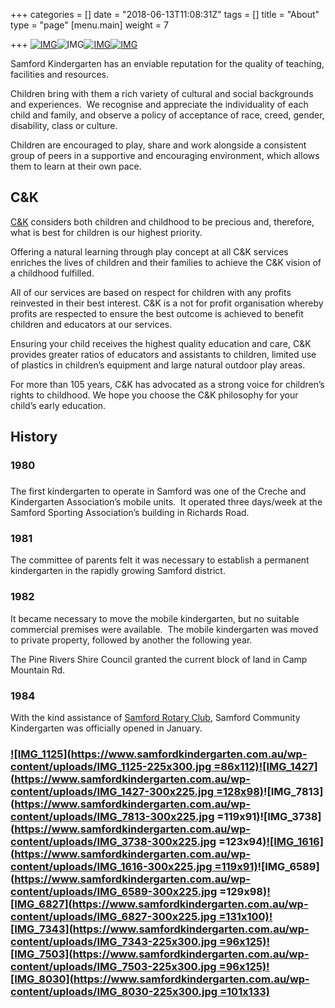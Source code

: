+++
categories = []
date = "2018-06-13T11:08:31Z"
tags = []
title = "About"
type = "page"
[menu.main]
weight = 7

+++
[![IMG](https://www.samfordkindergarten.com.au/wp-content/uploads/IMG_33081-300x225.jpg)](https://www.samfordkindergarten.com.au/wp-content/uploads/IMG_33081.jpg)![IMG](https://www.samfordkindergarten.com.au/wp-content/uploads/IMG_5366-225x300.jpg)[![IMG](https://www.samfordkindergarten.com.au/wp-content/uploads/IMG_3319-300x225.jpg)![IMG](https://www.samfordkindergarten.com.au/wp-content/uploads/IMG_7989-225x300.jpg)](https://www.samfordkindergarten.com.au/wp-content/uploads/IMG_3319.jpg)

Samford Kindergarten has an enviable reputation for the quality of teaching, facilities and resources.

Children bring with them a rich variety of cultural and social backgrounds and experiences.  We recognise and appreciate the individuality of each child and family, and observe a policy of acceptance of race, creed, gender, disability, class or culture.

Children are encouraged to play, share and work alongside a consistent group of peers in a supportive and encouraging environment, which allows them to learn at their own pace.

## C&K

[C&K](http://www.candk.asn.au/) considers both children and childhood to be precious and, therefore, what is best for children is our highest priority.

Offering a natural learning through play concept at all C&K services enriches the lives of children and their families to achieve the C&K vision of a childhood fulfilled.

All of our services are based on respect for children with any profits reinvested in their best interest. C&K is a not for profit organisation whereby profits are respected to ensure the best outcome is achieved to benefit children and educators at our services.

Ensuring your child receives the highest quality education and care, C&K provides greater ratios of educators and assistants to children, limited use of plastics in children’s equipment and large natural outdoor play areas.

For more than 105 years, C&K has advocated as a strong voice for children’s rights to childhood. We hope you choose the C&K philosophy for your child’s early education.

## History

### 1980

### 

The first kindergarten to operate in Samford was one of the Creche and Kindergarten Association’s mobile units.  It operated three days/week at the Samford Sporting Association’s building in Richards Road.

### 1981

The committee of parents felt it was necessary to establish a permanent kindergarten in the rapidly growing Samford district.

### 1982

It became necessary to move the mobile kindergarten, but no suitable commercial premises were available.  The mobile kindergarten was moved to private property, followed by another the following year.

The Pine Rivers Shire Council granted the current block of land in Camp Mountain Rd.

### 1984

With the kind assistance of [Samford Rotary Club](http://www.samfordrotary.org.au/), Samford Community Kindergarten was officially opened in January.

### [![IMG_1125](https://www.samfordkindergarten.com.au/wp-content/uploads/IMG_1125-225x300.jpg =86x112)](https://www.samfordkindergarten.com.au/wp-content/uploads/IMG_1125.jpg)[![IMG_1427](https://www.samfordkindergarten.com.au/wp-content/uploads/IMG_1427-300x225.jpg =128x98)](https://www.samfordkindergarten.com.au/wp-content/uploads/IMG_1427.jpg)![IMG_7813](https://www.samfordkindergarten.com.au/wp-content/uploads/IMG_7813-300x225.jpg =119x91)![IMG_3738](https://www.samfordkindergarten.com.au/wp-content/uploads/IMG_3738-300x225.jpg =123x94)[![IMG_1616](https://www.samfordkindergarten.com.au/wp-content/uploads/IMG_1616-300x225.jpg =119x91)](https://www.samfordkindergarten.com.au/wp-content/uploads/IMG_1616.jpg)![IMG_6589](https://www.samfordkindergarten.com.au/wp-content/uploads/IMG_6589-300x225.jpg =129x98)[![IMG_6827](https://www.samfordkindergarten.com.au/wp-content/uploads/IMG_6827-300x225.jpg =131x100)](https://www.samfordkindergarten.com.au/wp-content/uploads/IMG_6827.jpg)[![IMG_7343](https://www.samfordkindergarten.com.au/wp-content/uploads/IMG_7343-225x300.jpg =96x125)](https://www.samfordkindergarten.com.au/wp-content/uploads/IMG_7343.jpg)[![IMG_7503](https://www.samfordkindergarten.com.au/wp-content/uploads/IMG_7503-225x300.jpg =96x125)](https://www.samfordkindergarten.com.au/wp-content/uploads/IMG_7503.jpg)[![IMG_8030](https://www.samfordkindergarten.com.au/wp-content/uploads/IMG_8030-225x300.jpg =101x133)](https://www.samfordkindergarten.com.au/wp-content/uploads/IMG_8030.jpg)